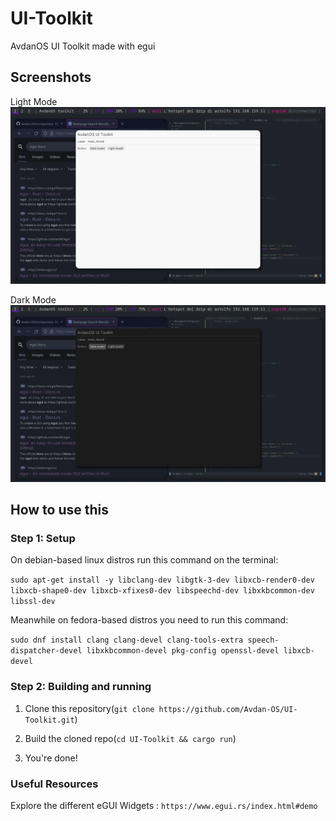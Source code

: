 # UI-Toolkit
AvdanOS UI Toolkit made with egui

## Screenshots
Light Mode
![Screenshot1](screenshots/light.png)

Dark Mode
![Screenshot1](screenshots/dark.png)

## How to use this
### Step 1: Setup
On debian-based linux distros run this command on the terminal:

```sudo apt-get install -y libclang-dev libgtk-3-dev libxcb-render0-dev libxcb-shape0-dev libxcb-xfixes0-dev libspeechd-dev libxkbcommon-dev libssl-dev```

Meanwhile on fedora-based distros you need to run this command:

```sudo dnf install clang clang-devel clang-tools-extra speech-dispatcher-devel libxkbcommon-devel pkg-config openssl-devel libxcb-devel```

### Step 2: Building and running
1. Clone this repository(`git clone https://github.com/Avdan-OS/UI-Toolkit.git`)

2. Build the cloned repo(`cd UI-Toolkit && cargo run`)

3. You're done!

### Useful Resources 
Explore the different eGUI Widgets : `https://www.egui.rs/index.html#demo`
